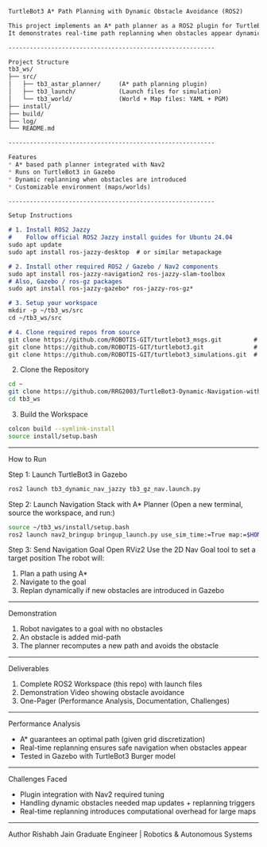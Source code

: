 ````markdown
TurtleBot3 A* Path Planning with Dynamic Obstacle Avoidance (ROS2)

This project implements an A* path planner as a ROS2 plugin for TurtleBot3 in Gazebo simulation.  
It demonstrates real-time path replanning when obstacles appear dynamically in the environment.

----------------------------------------------------------

Project Structure
tb3_ws/
├── src/
│   ├── tb3_astar_planner/     (A* path planning plugin)
│   ├── tb3_launch/            (Launch files for simulation)
│   └── tb3_world/             (World + Map files: YAML + PGM)
├── install/
├── build/
├── log/
└── README.md

----------------------------------------------------------

Features
* A* based path planner integrated with Nav2
* Runs on TurtleBot3 in Gazebo
* Dynamic replanning when obstacles are introduced
* Customizable environment (maps/worlds)

----------------------------------------------------------

Setup Instructions

# 1. Install ROS2 Jazzy
#    Follow official ROS2 Jazzy install guides for Ubuntu 24.04
sudo apt update
sudo apt install ros-jazzy-desktop  # or similar metapackage

# 2. Install other required ROS2 / Gazebo / Nav2 components
sudo apt install ros-jazzy-navigation2 ros-jazzy-slam-toolbox
# Also, Gazebo / ros-gz packages
sudo apt install ros-jazzy-gazebo* ros-jazzy-ros-gz*

# 3. Setup your workspace
mkdir -p ~/tb3_ws/src
cd ~/tb3_ws/src

# 4. Clone required repos from source
git clone https://github.com/ROBOTIS-GIT/turtlebot3_msgs.git         # check branch or tags
git clone https://github.com/ROBOTIS-GIT/turtlebot3.git              # contains URDF/Xacro, etc.
git clone https://github.com/ROBOTIS-GIT/turtlebot3_simulations.git  # worlds, Gazebo models

````

2. Clone the Repository

```bash
cd ~
git clone https://github.com/RRG2003/TurtleBot3-Dynamic-Navigation-with-A-Planner-ROS-2-Jazzy.git
cd tb3_ws
```

3. Build the Workspace

```bash
colcon build --symlink-install
source install/setup.bash
```

---

How to Run

Step 1: Launch TurtleBot3 in Gazebo

```bash
ros2 launch tb3_dynamic_nav_jazzy tb3_gz_nav.launch.py
```

Step 2: Launch Navigation Stack with A\* Planner
(Open a new terminal, source the workspace, and run:)

```bash
source ~/tb3_ws/install/setup.bash
ros2 launch nav2_bringup bringup_launch.py use_sim_time:=True map:=$HOME/tb3_ws/src/tb3_world/maps/map_1758046643.yaml
```

Step 3: Send Navigation Goal
Open RViz2
Use the 2D Nav Goal tool to set a target position
The robot will:

1. Plan a path using A\*
2. Navigate to the goal
3. Replan dynamically if new obstacles are introduced in Gazebo

---

Demonstration

1. Robot navigates to a goal with no obstacles
2. An obstacle is added mid-path
3. The planner recomputes a new path and avoids the obstacle

---

Deliverables

1. Complete ROS2 Workspace (this repo) with launch files
2. Demonstration Video showing obstacle avoidance
3. One-Pager (Performance Analysis, Documentation, Challenges)

---

Performance Analysis

* A\* guarantees an optimal path (given grid discretization)
* Real-time replanning ensures safe navigation when obstacles appear
* Tested in Gazebo with TurtleBot3 Burger model

---

Challenges Faced

* Plugin integration with Nav2 required tuning
* Handling dynamic obstacles needed map updates + replanning triggers
* Real-time replanning introduces computational overhead for large maps

---

Author
Rishabh Jain
Graduate Engineer | Robotics & Autonomous Systems

```
